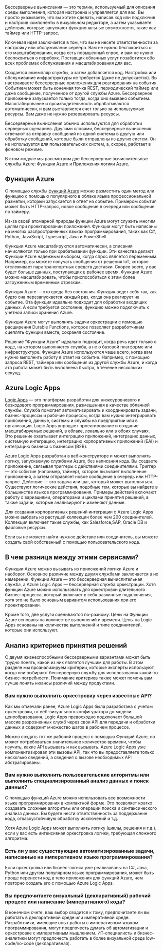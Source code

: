 Бессерверные вычисления — это термин, используемый для описания среды выполнения, которая настроена и управляется для вас. Вы просто указываете, что вы хотите сделать, написав код или подключив и настроив компоненты в визуальном редакторе, а затем указываете действия, которые запускают функциональные возможности, такие как таймер или HTTP-запрос. 

Ключевая идея заключается в том, что вы не несете ответственности за настройку или обслуживание сервера. Вам не нужно беспокоиться о его масштабировании, когда есть повышенный спрос, и вам не нужно беспокоиться о перебоях. Поставщик облачных услуг позаботится обо всех проблемах обслуживания и масштабирования для вас.

Создается экземпляр службы, а затем добавляется код. Настройка или обслуживание инфраструктуры не требуется (даже не допускается). Вы настраиваете бессерверные приложения для реагирования на события. Событием может быть конечная точка REST, периодический таймер или даже сообщение, полученное от другой службы Azure. Бессерверное приложение запускается только тогда, когда оно вызвано событием. Масштабирование и производительность обрабатываются автоматически, и вам выставляется счет только за используемые ресурсы. Вам даже не нужно резервировать ресурсы.

Бессерверные вычисления обычно используются для обработки серверных сценариев. Другими словами, бессерверные вычисления отвечают за отправку сообщений из одной системы в другую или обработку сообщений, которые были отправлены из других систем. Он не используется для пользовательских систем, а, скорее, работает в фоновом режиме. 

В этом модуле мы рассмотрим две бессерверные вычислительные службы Azure: Функции Azure и Приложения логики Azure. 

## Функции Azure

С помощью службы [функций Azure](https://azure.microsoft.com/services/functions/?azure-portal=true) можно разместить один метод или функцию с помощью популярного в облаке языка профессиональной разметки, который запускается в ответ на событие. Примером события может быть HTTP-запрос, новое сообщение в очереди или сообщение по таймеру. 

Из-за своей атомарной природы функции Azure могут служить многим целям при проектировании приложения. Функции могут быть написаны на многих распространенных языках программирования, таких как C#, Python, JavaScript, Typescript, Java и PowerShell.

Функции Azure масштабируются автоматически, а списания начисляются только при срабатывании функции. Эти качества делают Функции Azure надежным выбором, когда спрос является переменным. Например, вы можете получать сообщения от решения IoT, которое отслеживает парк транспортных средств доставки. Скорее всего, у вас будет больше данных, поступающих в рабочее время. Функции Azure можно масштабировать, чтобы приспособиться к этим более загруженным временным отрезкам. 

Функция Azure — это среда без состояния. Функция ведет себя так, как будто она перезапускается каждый раз, когда она реагирует на событие. Эта функция идеально подходит для обработки входящих данных. А если требуется состояние, функцию можно подключить к учетной записи хранения Azure. 

Функции Azure могут выполнять задачи оркестрации с помощью расширения Durable Functions, которое позволяет разработчикам сцеплять функции вместе, сохраняя состояние.

Решение "Функции Azure" идеально подходит, когда речь идет только о коде, на котором выполняется служба, а не о базовой платформе или инфраструктуре. Функции Azure используются чаще всего, когда вам нужно выполнить работу в ответ на событие. Например, с помощью запроса REST, таймера или сообщения из другой службы Azure, и когда эта работа может быть выполнена быстро, в течение нескольких секунд.

## Azure Logic Apps

[Logic Apps](https://azure.microsoft.com/services/logic-apps/?azure-portal=true) — это платформа разработки для низкоуровневого и безкодового программирования, размещенная в качестве облачной службы. Служба помогает автоматизировать и координировать задачи, бизнес-процессы и рабочие процессы, когда вам нужно интегрировать приложения, данные, системы и службы на предприятии или в организации. Logic Apps упрощает проектирование и создание масштабируемых решений, в облаке, локально или в обоих случаях. Это решение охватывает интеграцию приложений, интеграцию данных, системную интеграцию, интеграцию корпоративных приложений (EAI) и интеграцию бизнеса с бизнесом (B2B). 

Azure Logic Apps разработан в веб-конструкторе и может выполнять логику, запускаемую службами Azure, без написания кода. Вы создаете приложение, связывая триггеры с действиями соединителями. Триггер — это событие (например, таймер), которое вызывает выполнение приложения, а затем отправляет новое сообщение в очередь или HTTP-запрос. Действие — это задача или шаг, который может выполняться. Существуют логические действия, подобные тем, которые вы найдете в большинстве языков программирования. Примеры действий включают работу с вариациями, операторами и циклами принятия решений, а также задачи, которые анализируют и изменяют данные.

Для создания корпоративных решений интеграции с Azure Logic Apps можно выбрать из растущей коллекции более чем 200 соединителей. Коллекция включает такие службы, как Salesforce,SAP, Oracle DB и файловые ресурсы.

Если вы не можете найти нужное действие или соединитель, вы можете создать свой собственный с помощью пользовательского кода.

## В чем разница между этими сервисами?

Функции Azure можно вызывать из приложений логики Azure и наоборот. Основное различие между двумя службами заключается в их намерении. Функции Azure — это бессерверная вычислительная служба, а Azure Logic Apps — бессерверная служба оркестрации. Хотя функции Azure можно использовать для оркестровки длительного бизнес-процесса, который включает в себя различные подключения, хотя это не было основным вариантом использования при его проектировании.

Кроме того, две услуги оцениваются по-разному. Цены на Функции Azure основаны на количестве выполнений и времени. Цены на Logic Apps основаны на количестве выполнений и типе соединителей, которые они используют. 

## Анализ критериев принятия решений

С двумя жизнеспособными бессерверными вариантами может быть трудно понять, какой из них является лучшим для работы. В этом разделе мы проанализируем критерии, которые эксперты используют, когда они выбирают бессерверную службу для использования какой-то бизнес-потребности. Понимание критериев также может помочь вам лучше понять нюансы различий между продуктами. 

### Вам нужно выполнить оркестровку через известные API?

Как мы отмечали ранее, Azure Logic Apps была разработана с учетом оркестровки, от веб-визуального конфигуратора до модели ценообразования. Logic Apps превосходно подключает большой массив разрозненных служб через свои API для передачи и обработки данных и содержит множество шагов в рабочем процессе.

Можно создать тот же рабочий процесс с помощью Функций Azure, но может потребоваться значительное количество времени, чтобы изучить, какие API вызывать и как вызывать. Azure Logic Apps уже компонентизировал эти вызовы API, так что вы предоставляете только несколько сведений, а сведения о вызове необходимых API абстрагированы. 

### Вам нужно выполнить пользовательские алгоритмы или выполнить специализированный анализ данных и поиск данных? 

С помощью функций Azure можно использовать все возможности языка программирования в компактной форме. Это позволяет кратко создавать сложные алгоритмы или операции поиска и синтаксического анализа данных. Вы будете нести ответственность за поддержание кода, отказоустойчивую обработку исключений и т.д.

Хотя Azure Logic Apps может выполнять логику (циклы, решения и т.д.), если у вас есть интенсивная оркестровка логики, требующая сложного алгоритма.

### Есть ли у вас существующие автоматизированные задачи, написанные на императивном языке программирования? 

Если оркестровка или бизнес-логика уже реализованы на C#, Java, Python или другом популярном языке программирования, может быть проще перенести код в тело приложения для функций Azure, чем повторно создать его с помощью Azure Logic Apps.

### Вы предпочитаете визуальный (декларативный) рабочий процесс или написание (императивного) кода? 

В конечном счете, ваш выбор сводится к тому, предпочитаете ли вы работать в декларативной среде или императивной среде. Разработчики, имеющие опыт работы с императивным языком программирования, могут предпочесть думать об автоматизации и оркестровке с императивным мышлением. ИТ-специалисты и бизнес-аналитики могут предпочесть работать в более визуальной среде low-code/no-code (декларативная). 
